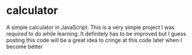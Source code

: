 # calculator
A simple calculator in JavaScript. This is a very simple project I was required to do while learning. It definitely has to be improved but I guess posting this code will be a great idea to cringe at this code later when I become better
